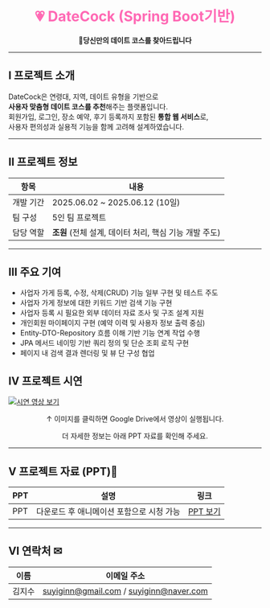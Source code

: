 <h1 align="center" style="color:#ff69b4">💗 DateCock (Spring Boot기반)</h1>
<p align="center"><strong>🌸당신만의 데이트 코스를 찾아드립니다</strong></p>

---

## Ⅰ 프로젝트 소개

DateCock은 연령대, 지역, 데이트 유형을 기반으로  
**사용자 맞춤형 데이트 코스를 추천**해주는 플랫폼입니다.  
회원가입, 로그인, 장소 예약, 후기 등록까지 포함된 **통합 웹 서비스**로,  
사용자 편의성과 실용적 기능을 함께 고려해 설계하였습니다.

---

## Ⅱ 프로젝트 정보

| 항목         | 내용                                                  |
|--------------|-------------------------------------------------------|
| 개발 기간     | 2025.06.02 ~ 2025.06.12 (10일)                        |
| 팀 구성       | 5인 팀 프로젝트                                       |
| 담당 역할     | **조원** (전체 설계, 데이터 처리, 핵심 기능 개발 주도)   |

---

## Ⅲ 주요 기여

- 사업자 가게 등록, 수정, 삭제(CRUD) 기능 일부 구현 및 테스트 주도
- 사업자 가게 정보에 대한 키워드 기반 검색 기능 구현
- 사업자 등록 시 필요한 외부 데이터 자료 조사 및 구조 설계 지원
- 개인회원 마이페이지 구현 (예약 이력 및 사용자 정보 출력 중심)
- Entity-DTO-Repository 흐름 이해 기반 기능 연계 작업 수행
- JPA 메서드 네이밍 기반 쿼리 정의 및 단순 조회 로직 구현
- 페이지 내 검색 결과 렌더링 및 뷰 단 구성 협업


## Ⅳ 프로젝트 시연

[![시연 영상 보기](https://github.com/user-attachments/assets/9ea93b32-61f9-4d68-b613-1f39a147d33e)](https://drive.google.com/file/d/1q8t6X3UdNsFdWciBhmv8sGW_iLD7Po-r/view?usp=sharing)

<p align="center">↑ 이미지를 클릭하면 Google Drive에서 영상이 실행됩니다.</p>
<p align ="center"> 더 자세한 정보는 아래 PPT 자료를 확인해 주세요.</p>

---

## Ⅴ 프로젝트 자료 (PPT)📂

| PPT     | 설명                                        | 링크 |
|----------|---------------------------------------------|------|
| PPT  | 다운로드 후 애니메이션 포함으로 시청 가능   | [PPT 보기](https://docs.google.com/presentation/d/1Vfh_r-XZ9g5CW3VGeLEwyug3bAsswr1K/edit?usp=sharing&ouid=116873576163210222054&rtpof=true&sd=true) |

---

## Ⅵ 연락처 ✉

| 이름   | 이메일 주소                                    |
|--------|------------------------------------------------|
| 김지수 | suyiginn@gmail.com / suyiginn@naver.com     |
